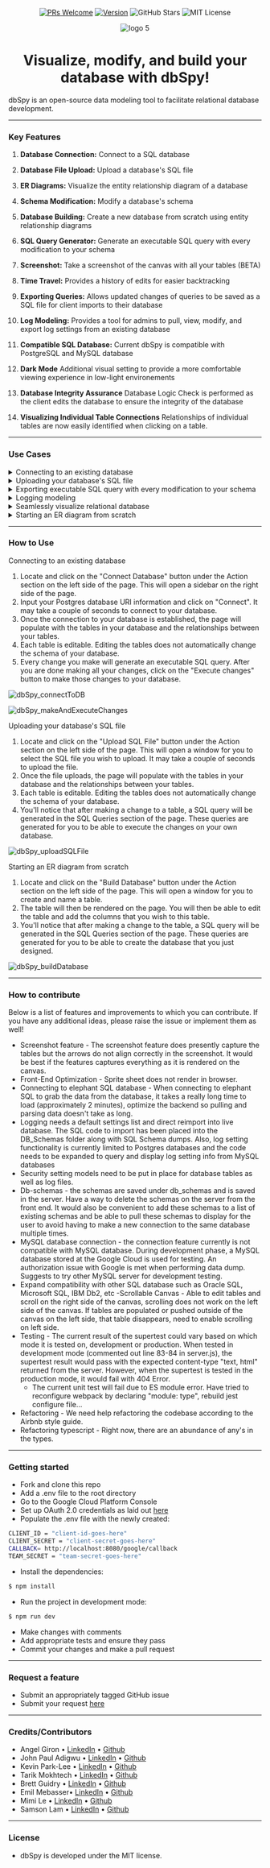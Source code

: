 <div align="center">

<a href="https://makeapullrequest.com">![PRs Welcome](https://img.shields.io/badge/PRs-welcome-brightgreen.svg?style=flat-square)</a>
<a href="https://img.shields.io/badge/version-1.0.1-blue">![Version](https://img.shields.io/badge/version-1.0.1-blue)</a>
![GitHub Stars](https://img.shields.io/github/stars/oslabs-beta/JAKT?color=%23fb7182)
![MIT License](https://img.shields.io/badge/license-MIT-yellow)

</div>

<div align="center">
  
![logo 5](https://user-images.githubusercontent.com/11093217/179366043-624ba23a-408d-499a-a1aa-162acf56d247.jpg)

</div>

<h1 align="center">Visualize, modify, and build your database with dbSpy!</h1>
<p>dbSpy is an open-source data modeling tool to facilitate relational database development.</p>

<!-- dbSpy is an open-source visualization tool to facilitate relational database model development using entity relationship diagrams and homogeneous database migration -->

---

### Key Features

1. **Database Connection:** Connect to a SQL database

2. **Database File Upload:** Upload a database's SQL file

3. **ER Diagrams:** Visualize the entity relationship diagram of a database

4. **Schema Modification:** Modify a database's schema

5. **Database Building:** Create a new database from scratch using entity relationship diagrams

6. **SQL Query Generator:** Generate an executable SQL query with every modification to your schema

7. **Screenshot:** Take a screenshot of the canvas with all your tables (BETA)

8. **Time Travel:** Provides a history of edits for easier backtracking

9. **Exporting Queries:** Allows updated changes of queries to be saved as a SQL file for client imports to their database

10. **Log Modeling:** Provides a tool for admins to pull, view, modify, and export log settings from an existing database

11. **Compatible SQL Database:** Current dbSpy is compatible with PostgreSQL and MySQL database

12. **Dark Mode** Additional visual setting to provide a more comfortable viewing experience in low-light environements

13. **Database Integrity Assurance** Database Logic Check is performed as the client edits the database to ensure the integrity of the database

14. **Visualizing Individual Table Connections** Relationships of individual tables are now easily identified when clicking on a table. 
---

### Use Cases

<details><summary>Connecting to an existing database</summary>
<ul>
Renders an ER diagram of the existing database and provides an interface for users to both modify existing tables and create new tables. A log of changes is stored, and at any point, the user can execute a transaction containing the changes, such that they are reflected in the existing database.
</ul>
</details>
<details><summary>Uploading your database's SQL file</summary>
<ul>
Renders an ER diagram for the provided SQL file (db dump) and provides an interface for a user to both modify existing tables and create new tables. Changes are converted into the corresponding queries, which the user can view and execute on their own database outside of dbSpy.
</ul>
</details>
<details><summary>Exporting executable SQL query with every modification to your schema</summary>
<ul>
After modifying/editing the database schemas, users are now able to generate executable queries isolated from their database which decreases security concerns. Users are able to append all the query changes at the end of the new file and save this in their local machines.
</ul>
</details>
<details><summary>Logging modeling</summary>
<ul>
After connnection to the database is made the user can view, modify and save the current log settings. This will assist database administrators in keeping efficient log setup in mind during the early stages of DB modeling
</ul>
</details>
<details><summary>Seamlessly visualize relational database</summary>
<ul>
After connecting database tables with one another, users are able to render the relationship connections of individual tables by clicking on the tables.
</ul>
</details>
<details><summary>Starting an ER diagram from scratch</summary>
<ul>
Provides a canvas for users to create a database by using ER diagrams, thus creating a blueprint for engineering database structures.
</ul>
</details>

---

### How to Use

Connecting to an existing database

1. Locate and click on the "Connect Database" button under the Action section on the left side of the page. This will open a sidebar on the right side of the page.
2. Input your Postgres database URI information and click on "Connect". It may take a couple of seconds to connect to your database.
3. Once the connection to your database is established, the page will populate with the tables in your database and the relationships between your tables.
4. Each table is editable. Editing the tables does not automatically change the schema of your database.
5. Every change you make will generate an executable SQL query. After you are done making all your changes, click on the "Execute changes" button to make those changes to your database.

![dbSpy_connectToDB](https://user-images.githubusercontent.com/83368864/179806428-f73b2b18-b82b-4b19-8ea1-5af72ddd23d3.gif)

![dbSpy_makeAndExecuteChanges](https://user-images.githubusercontent.com/83368864/179806700-4f67386b-d66d-469b-a92d-856d7bacc677.gif)

Uploading your database's SQL file

1. Locate and click on the "Upload SQL File" button under the Action section on the left side of the page. This will open a window for you to select the SQL file you wish to upload. It may take a couple of seconds to upload the file.
2. Once the file uploads, the page will populate with the tables in your database and the relationships between your tables.
3. Each table is editable. Editing the tables does not automatically change the schema of your database.
4. You'll notice that after making a change to a table, a SQL query will be generated in the SQL Queries section of the page. These queries are generated for you to be able to execute the changes on your own database.

![dbSpy_uploadSQLFile](https://user-images.githubusercontent.com/83368864/179806547-52b4ffd3-bb15-4d13-b9d6-27fd1e777da3.gif)

Starting an ER diagram from scratch

1. Locate and click on the "Build Database" button under the Action section on the left side of the page. This will open a window for you to create and name a table.
2. The table will then be rendered on the page. You will then be able to edit the table and add the columns that you wish to this table.
3. You'll notice that after making a change to the table, a SQL query will be generated in the SQL Queries section of the page. These queries are generated for you to be able to create the database that you just designed.

![dbSpy_buildDatabase](https://user-images.githubusercontent.com/83368864/179806594-fa665842-43a4-4cd0-9da2-abbb05d76d89.gif)

---

### How to contribute

Below is a list of features and improvements to which you can contribute. If you have any additional ideas, please raise the issue or implement them as well!

- Screenshot feature - The screenshot feature does presently capture the tables but the arrows do not align correctly in the screenshot. It would be best if the features captures everything as it is rendered on the canvas.
- Front-End Optimization - Sprite sheet does not render in browser. 
- Connecting to elephant SQL database - When connecting to elephant SQL to grab the data from the database, it takes a really long time to load (approximately 2 minutes), optimize the backend so pulling and parsing data doesn't take as long.
- Logging needs a default settings list and direct reimport into live database. The SQL code to import has been placed into the DB_Schemas folder along with SQL Schema dumps. Also, log setting functionality is currently limited to Postgres databases and the code needs to be expanded to query and display log setting info from MySQL databases
- Security setting models need to be put in place for database tables as well as log files.
- Db-schemas - the schemas are saved under db_schemas and is saved in the server. Have a way to delete the schemas on the server from the front end. It would also be convenient to add these schemas to a list of existing schemas and be able to pull these schemas to display for the user to avoid having to make a new connection to the same database multiple times.
- MySQL database connection - the connection feature currently is not compatible with MySQL database. During development phase, a MySQL database stored at the Google Cloud is used for testing. An authorization issue with Google is met when performing data dump. Suggests to try other MySQL server for development testing.  
- Expand compatibility with other SQL database such as Oracle SQL, Microsoft SQL, IBM Db2, etc
-Scrollable Canvas - Able to edit tables and scroll on the right side of the canvas, scrolling does not work on the left side of the canvas. If tables are populated or pushed outside of the canvas on the left side, that table disappears, need to enable scrolling on left side. 
- Testing - The current result of the supertest could vary based on which mode it is tested on, development or production. When tested in development mode (commented out line 83-84 in server.js), the supertest result would pass with the expected content-type "text, html" returned from the server. However, when the supertest is tested in the production mode, it would fail with 404 Error. 
    - The current unit test will fail due to ES module error. Have tried to reconfigure webpack by declaring "module: type", rebuild jest configure file...
- Refactoring - We need help refactoring the codebase according to the Airbnb style guide.
- Refactoring typescript - Right now, there are an abundance of any's in the types. 

---

### Getting started

- Fork and clone this repo
- Add a .env file to the root directory
- Go to the Google Cloud Platform Console
- Set up OAuth 2.0 credentials as laid out  <a href="https://support.google.com/cloud/answer/6158849?hl=en">here</a> 
- Populate the .env file with the newly created:
```bash
CLIENT_ID = "client-id-goes-here"
CLIENT_SECRET = "client-secret-goes-here"
CALLBACK= http://localhost:8080/google/callback
TEAM_SECRET = "team-secret-goes-here"
```
- Install the dependencies:

```bash
$ npm install
```

- Run the project in development mode:

```bash
$ npm run dev
```

- Make changes with comments
- Add appropriate tests and ensure they pass
- Commit your changes and make a pull request

---

### Request a feature

- Submit an appropriately tagged GitHub issue
- Submit your request <a href="https://docs.google.com/forms/d/e/1FAIpQLSdaPeCzo41VsJWHbbPzYwvu5Jd-FrXfJZnx23mtFdRVWDWCyg/viewform">here</a>

---

### Credits/Contributors

- Angel Giron • [LinkedIn](https://www.linkedin.com/in/acgiron/) • [Github](https://github.com/g94angel)
- John Paul Adigwu • [LinkedIn](https://www.linkedin.com/in/johnpaul-adigwu/) • [Github](https://github.com/engineerous)
- Kevin Park-Lee • [LinkedIn](https://www.linkedin.com/in/kevin38424/) • [Github](https://github.com/kevin38424)
- Tarik Mokhtech • [LinkedIn](http://linkedin.com/in/tarik-mokhtech) • [Github](https://github.com/MockTech)
- Brett Guidry • [LinkedIn](https://www.linkedin.com/in/brett-guidry504/) • [Github](https://github.com/BrettGuidryDev)
- Emil Mebasser• [LinkedIn](https://www.linkedin.com/in/emil-mebasser-a1a2a815/) • [Github](https://github.com/ejmebasser)
- Mimi Le • [LinkedIn](https://www.linkedin.com/in/my-le-a94575226/) • [Github](https://github.com/kawaiiyummy14)
- Samson Lam • [LinkedIn](https://www.linkedin.com/in/samson-lam-455846219/) • [Github](https://github.com/sflam2013)

---

### License

- dbSpy is developed under the MIT license.
